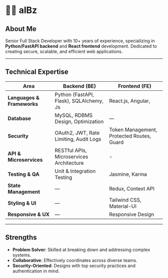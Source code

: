 # 🥷🏻 alBz

## About Me  
Senior Full Stack Developer with 10+ years of experience, specializing in **Python/FastAPI backend** and **React frontend** development. Dedicated to creating secure, scalable, and efficient web applications.

---

## Technical Expertise  

| Area                     | Backend (BE)                               | Frontend (FE)                               |
|--------------------------|--------------------------------------------|---------------------------------------------|
| **Languages & Frameworks** | Python (FastAPI, Flask), SQLAlchemy, Js   | React.js, Angular,   |
| **Database**             | MySQL, RDBMS Design, Optimization          | —                                           |
| **Security**             | OAuth2, JWT, Rate Limiting, Audit Logs     | Token Management, Protected Routes, Guard   |
| **API & Microservices**  | RESTful APIs, Microservices Architecture   | -                                           |
| **Testing & QA**         | Unit & Integration Testing                 | Jasmine, Karma                              |
| **State Management**     | —                                          | Redux, Context API                          |
| **Styling & UI**         | —                                          | Tailwind CSS, Material-UI                   |
| **Responsive & UX**      | —                                          | Responsive Design                           |

---

## Strengths  

- **Problem Solver**: Skilled at breaking down and addressing complex systems.
- **Collaborative**: Effectively coordinates across diverse teams.
- **Security-Oriented**: Designs with top security practices and authentication in mind.
